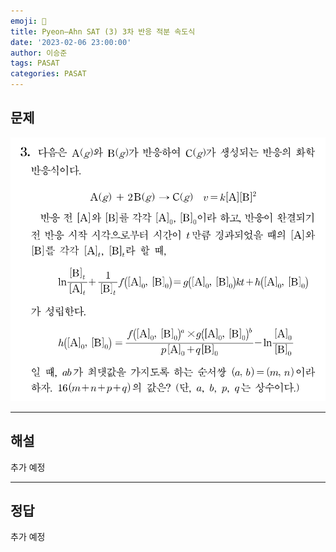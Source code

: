 ```yaml
---
emoji: 📝
title: Pyeon–Ahn SAT (3) 3차 반응 적분 속도식
date: '2023-02-06 23:00:00'
author: 이승준
tags: PASAT
categories: PASAT
---
```


## 문제
![Q3.svg](Q3.svg)

- - -

## 해설
추가 예정

- - -

## 정답
추가 예정

```toc
```
